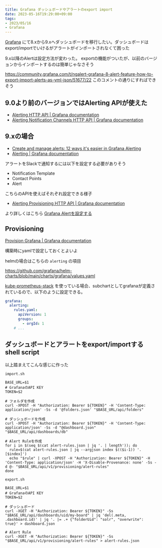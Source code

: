 ```yaml
---
title: Grafana ダッシュボードやアラートのexport import
date: 2023-05-16T19:29:00+09:00
tags:
- 2023/05/16
- Grafana
---
```


[Grafana](note/Grafana.md) にて8.xから9.xへダッシュボードを移行したい。ダッシュボードはexport/importでいけるがアラートがインポートされなくて困った

9.x以降のAlertは設定方法が変わった。
exportの機能がついたが、以前のバージョンからインポートするのは簡単じゃなさそう

https://community.grafana.com/t/ngalert-grafana-8-alert-feature-how-to-export-import-alerts-as-yml-json/51677/22
このコメントの通りにすればできそう

## 9.0より前のバージョンではAlerting APIが使えた

* [Alerting HTTP API | Grafana documentation](https://grafana.com/docs/grafana/latest/developers/http_api/alerting/)
* [Alerting Notification Channels HTTP API | Grafana documentation](https://grafana.com/docs/grafana/latest/developers/http_api/alerting_notification_channels/)

## 9.xの場合

* [Create and manage alerts: 12 ways it's easier in Grafana Alerting](https://grafana.com/blog/2023/03/06/grafana-alerting-12-ways-we-made-creating-and-managing-alerts-easier-than-ever/#5-export-alert-rules-for-provisioning)
* [Alerting | Grafana documentation](https://grafana.com/docs/grafana/latest/alerting/)

アラートをSlackで通知するには以下を設定する必要がありそう

* Notification Template
* Contact Points
* Alert

こちらのAPIを使えばそれぞれ設定できる様子

* [Alerting Provisioning HTTP API | Grafana documentation](https://grafana.com/docs/grafana/latest/developers/http_api/alerting_provisioning/)

より詳しくはこちら [Grafana Alertを設定する](note/Grafana%20Alertを設定する.md)

## Provisioning

[Provision Grafana | Grafana documentation](https://grafana.com/docs/grafana/latest/administration/provisioning/)

構築時にyamlで設定しておくとよいよ

helmの場合はこちらの `alerting` の項目

https://github.com/grafana/helm-charts/blob/main/charts/grafana/values.yaml

[kube-prometheus-stack](https://github.com/prometheus-community/helm-charts/tree/main/charts/kube-prometheus-stack) を使っている場合、subchartとしてgrafanaが定義されているので、以下のように設定できる。

````yaml
grafana:
  alerting:
    rules.yaml:
      apiVersion: 1
      groups:
        - orgId: 1
    # ...
````

## ダッシュボードとアラートをexport/importするshell script

以上踏まえてこんな感じに作った

`import.sh`

````shell
BASE_URL=$1
# GrafanaのAPI KEY
TOKEN=$2

# フォルダを作成
curl -XPOST -H "Authorization: Bearer ${TOKEN}" -H 'Content-Type: application/json' -Ss -d '@folders.json' "$BASE_URL/api/folders"

# ダッシュボードを作成
curl -XPOST -H "Authorization: Bearer ${TOKEN}" -H 'Content-Type: application/json' -Ss -d "@dashboard.json" "$BASE_URL/api/dashboards/db"

# Alert Ruleを作成
for i in $(seq $(cat alert-rules.json | jq '. | length')); do
  rule=$(cat alert-rules.json | jq --argjson index $(($i-1)) '.[$index]')
  echo "$rule" | curl -XPOST -H "Authorization: Bearer ${TOKEN}" -H 'Content-Type: application/json' -H 'X-Disable-Provenance: none' -Ss -d @- "$BASE_URL/api/v1/provisioning/alert-rules"
done
````

`export.sh`

````shell
BASE_URL=$1
# GrafanaのAPI KEY
TOKEN=$2

# ダッシュボード
curl -XGET -H "Authorization: Bearer ${TOKEN}" -Ss "$BASE_URL/api/dashboards/uid/my-board" | jq 'del(.meta, .dashboard.id)' | jq '. |= .+ {"folderUid": "solr", "overwrite": true}' > dashboard.json

# Alert Rule
curl -XGET -H "Authorization: Bearer ${TOKEN}" -Ss "$BASE_URL/api/v1/provisioning/alert-rules" > alert-rules.json
````
